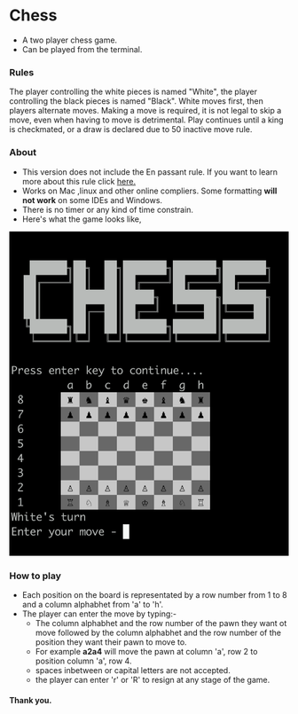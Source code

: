 # **Chess**

* A two player chess game.
* Can be played from the terminal.

### Rules
The player controlling the white pieces is named "White", the player controlling the black pieces is named "Black". White moves first, then players alternate moves. Making a move is required, it is not legal to skip a move, even when having to move is detrimental. Play continues until a king is checkmated, or a draw is declared due to 50 inactive move rule.
### About
* This version does not include the En passant rule. If you want to learn more about this rule click [here.](https://en.wikipedia.org/wiki/En_passant)
* Works on Mac ,linux and other online compliers. Some formatting **will not work** on some IDEs and Windows.
* There is no timer or any kind of time constrain.
* Here's what the game looks like,

![demo](https://github.com/Srinivas-VJ/Chess/blob/master/Screenshot%202020-03-25%20at%202.28.17%20PM.png)

### How to play
* Each position on the board is representated by a row number from 1 to 8 and a column alphabhet from 'a' to 'h'.
* The player can enter the move by typing:-
  - The column alphabhet and the row number of the pawn they want ot move followed by the column alphabhet and the row number of 
    the position they want their pawn to move to.
  - For example **a2a4** will move the pawn at column 'a', row 2 to position column 'a', row 4.
  - spaces inbetween or capital letters are not accepted.
  - the player can enter 'r' or 'R' to resign at any stage of the game.
  
 #### Thank you.


